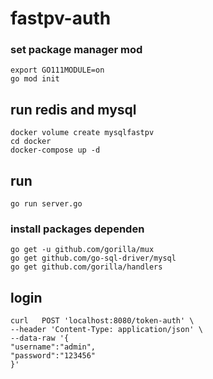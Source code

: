 # fastpv-auth

### set package manager mod
    
    export GO111MODULE=on
    go mod init
## run redis and mysql
    docker volume create mysqlfastpv
    cd docker
    docker-compose up -d

    
## run
    
    go run server.go
    
### install packages dependen
    
    go get -u github.com/gorilla/mux
    go get github.com/go-sql-driver/mysql
    go get github.com/gorilla/handlers
    
    
## login 

    curl   POST 'localhost:8080/token-auth' \
    --header 'Content-Type: application/json' \
    --data-raw '{
	"username":"admin",
	"password":"123456"
    }'
